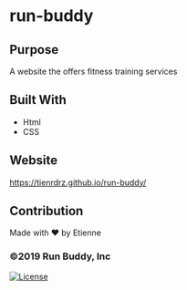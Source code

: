 # run-buddy

## Purpose
A website the offers fitness training services

## Built With
* Html
* CSS

## Website
https://tienrdrz.github.io/run-buddy/

## Contribution
Made with ❤️ by Etienne

### ©️2019 Run Buddy, Inc 
  [![License](https://img.shields.io/badge/License-Apache_2.0-blue.svg)](https://opensource.org/licenses/Apache-2.0)
